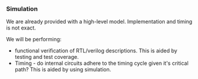 ### Simulation

We are already provided with a high-level model. Implementation and timing is not exact. 

We will be performing:
- functional verification of RTL/verilog descriptions. This is aided by testing and test coverage.
- Timing - do internal circuits adhere to the timing cycle given it's critical path? This is aided by using simulation.







